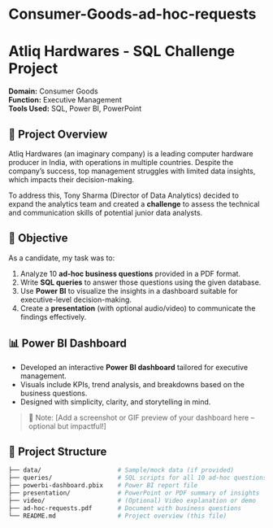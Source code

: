 # Consumer-Goods-ad-hoc-requests
# Atliq Hardwares - SQL Challenge Project

**Domain:** Consumer Goods  
**Function:** Executive Management  
**Tools Used:** SQL, Power BI, PowerPoint

## 📘 Project Overview

Atliq Hardwares (an imaginary company) is a leading computer hardware producer in India, with operations in multiple countries. Despite the company’s success, top management struggles with limited data insights, which impacts their decision-making.

To address this, Tony Sharma (Director of Data Analytics) decided to expand the analytics team and created a **challenge** to assess the technical and communication skills of potential junior data analysts.

## 🎯 Objective

As a candidate, my task was to:
1. Analyze 10 **ad-hoc business questions** provided in a PDF format.
2. Write **SQL queries** to answer those questions using the given database.
3. Use **Power BI** to visualize the insights in a dashboard suitable for executive-level decision-making.
4. Create a **presentation** (with optional audio/video) to communicate the findings effectively.

## 📊 Power BI Dashboard

- Developed an interactive **Power BI dashboard** tailored for executive management.
- Visuals include KPIs, trend analysis, and breakdowns based on the business questions.
- Designed with simplicity, clarity, and storytelling in mind.

> 📌 Note: [Add a screenshot or GIF preview of your dashboard here – optional but impactful!]

## 📂 Project Structure

```bash
├── data/                     # Sample/mock data (if provided)
├── queries/                  # SQL scripts for all 10 ad-hoc questions
├── powerbi-dashboard.pbix    # Power BI report file
├── presentation/             # PowerPoint or PDF summary of insights
├── video/                    # (Optional) Video explanation or demo
├── ad-hoc-requests.pdf       # Document with business questions
└── README.md                 # Project overview (this file)
